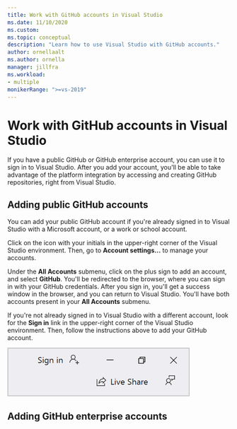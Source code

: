 ```yaml
---
title: Work with GitHub accounts in Visual Studio
ms.date: 11/10/2020
ms.custom: 
ms.topic: conceptual
description: "Learn how to use Visual Studio with GitHub accounts."
author: ornellaalt
ms.author: ornella
manager: jillfra
ms.workload:
- multiple
monikerRange: ">=vs-2019"
---
```

# Work with GitHub accounts in Visual Studio

If you have a public GitHub or GitHub enterprise account, you can use it to sign in to Visual Studio. After you add your account, you'll be able to take advantage of the platform integration by accessing and creating GitHub repositories, right from Visual Studio.  

## Adding public GitHub accounts

You can add your public GitHub account if you're already signed in to Visual Studio with a Microsoft account, or a work or school account.

Click on the icon with your initials in the upper-right corner of the Visual Studio environment. Then, go to **Account settings...** to manage your accounts.

Under the **All Accounts** submenu, click on the plus sign to add an account, and select **GitHub**. You'll be redirected to the browser, where you can sign in with your GitHub credentials. After you sign in, you'll get a success window in the browser, and you can return to Visual Studio. You'll have both accounts present in your **All Accounts** submenu.

If you're not already signed in to Visual Studio with a different account, look for the **Sign in** link in the upper-right corner of the Visual Studio environment. Then, follow the instructions above to add your GitHub account.

![Not signed in user](../ide/media/vs2019_usernotsignedin.png)

## Adding GitHub enterprise accounts
